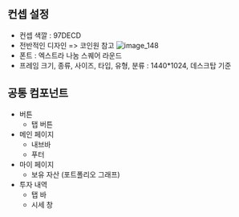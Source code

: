 ## 컨셉 설정

- 컨셉 색깔 : 97DECD
- 전반적인 디자인   => 코인원 참고
![image_148](/uploads/dfd1fa5ca520472d146aef0150ee84f9/image_148.png)
- 폰트 : 엑스트라 나눔 스퀘어 라운드
- 프레임 크기, 종류, 사이즈, 타입, 유형, 분류 : 1440*1024, 데스크탑 기준

## 공통 컴포넌트

- 버튼
    - 탭 버튼
- 메인 페이지
    - 내브바
    - 푸터
- 마이 페이지
    - 보유 자산 (포트폴리오 그래프)
- 투자 내역
    - 탭 바
    - 시세 창
